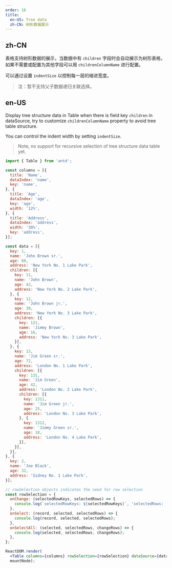 ```yaml
---
order: 16
title:
  en-US: Tree data
  zh-CN: 树形数据展示
---
```


## zh-CN

表格支持树形数据的展示，当数据中有 `children` 字段时会自动展示为树形表格，如果不需要或配置为其他字段可以用 `childrenColumnName` 进行配置。

可以通过设置 `indentSize` 以控制每一层的缩进宽度。

> 注：暂不支持父子数据递归关联选择。

## en-US

Display tree structure data in Table when there is field key `children` in dataSource, try to customize `childrenColumnName` property to avoid tree table structure.

You can control the indent width by setting `indentSize`.

> Note, no support for recursive selection of tree structure data table yet.

````jsx
import { Table } from 'antd';

const columns = [{
  title: 'Name',
  dataIndex: 'name',
  key: 'name',
}, {
  title: 'Age',
  dataIndex: 'age',
  key: 'age',
  width: '12%',
}, {
  title: 'Address',
  dataIndex: 'address',
  width: '30%',
  key: 'address',
}];

const data = [{
  key: 1,
  name: 'John Brown sr.',
  age: 60,
  address: 'New York No. 1 Lake Park',
  children: [{
    key: 11,
    name: 'John Brown',
    age: 42,
    address: 'New York No. 2 Lake Park',
  }, {
    key: 12,
    name: 'John Brown jr.',
    age: 30,
    address: 'New York No. 3 Lake Park',
    children: [{
      key: 121,
      name: 'Jimmy Brown',
      age: 16,
      address: 'New York No. 3 Lake Park',
    }],
  }, {
    key: 13,
    name: 'Jim Green sr.',
    age: 72,
    address: 'London No. 1 Lake Park',
    children: [{
      key: 131,
      name: 'Jim Green',
      age: 42,
      address: 'London No. 2 Lake Park',
      children: [{
        key: 1311,
        name: 'Jim Green jr.',
        age: 25,
        address: 'London No. 3 Lake Park',
      }, {
        key: 1312,
        name: 'Jimmy Green sr.',
        age: 18,
        address: 'London No. 4 Lake Park',
      }],
    }],
  }],
}, {
  key: 2,
  name: 'Joe Black',
  age: 32,
  address: 'Sidney No. 1 Lake Park',
}];

// rowSelection objects indicates the need for row selection
const rowSelection = {
  onChange: (selectedRowKeys, selectedRows) => {
    console.log(`selectedRowKeys: ${selectedRowKeys}`, 'selectedRows: ', selectedRows);
  },
  onSelect: (record, selected, selectedRows) => {
    console.log(record, selected, selectedRows);
  },
  onSelectAll: (selected, selectedRows, changeRows) => {
    console.log(selected, selectedRows, changeRows);
  },
};

ReactDOM.render(
  <Table columns={columns} rowSelection={rowSelection} dataSource={data} />,
  mountNode);
````
